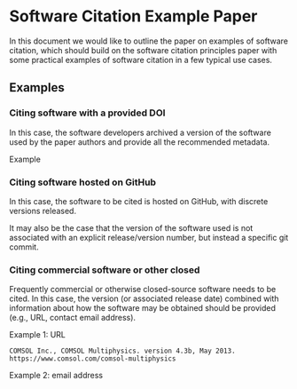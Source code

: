 # Software Citation Example Paper

In this document we would like to outline the paper on examples of software
citation, which should build on the software citation principles paper with
some practical examples of software citation in a few typical use cases.

## Examples

### Citing software with a provided DOI

In this case, the software developers archived a version of the software used
by the paper authors and provide all the recommended metadata.

Example

### Citing software hosted on GitHub

In this case, the software to be cited is hosted on GitHub, with discrete
versions released.

It may also be the case that the version of the software used is not associated
with an explicit release/version number, but instead a specific git commit.

### Citing commercial software or other closed

Frequently commercial or otherwise closed-source software needs to be cited.
In this case, the version (or associated release date) combined with
information about how the software may be obtained should be provided (e.g.,
URL, contact email address).

Example 1: URL

    COMSOL Inc., COMSOL Multiphysics. version 4.3b, May 2013. https://www.comsol.com/comsol-multiphysics

Example 2: email address
